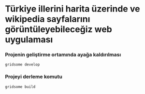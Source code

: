 # Türkiye illerini harita üzerinde ve wikipedia sayfalarını görüntüleyebileceğiz web uygulaması

### Projenin geliştirme ortamında ayağa kaldırılması
`gridsome develop`

### Projeyi derleme komutu
`gridsome build`
